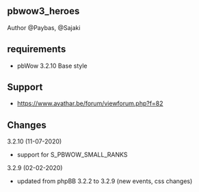 
## pbwow3_heroes

Author @Paybas, @Sajaki

## requirements
- pbWow 3.2.10 Base style 

## Support
- https://www.avathar.be/forum/viewforum.php?f=82

## Changes
3.2.10 (11-07-2020)
- support for S_PBWOW_SMALL_RANKS

3.2.9 (02-02-2020)
- updated from phpBB 3.2.2 to 3.2.9 (new events, css changes)

